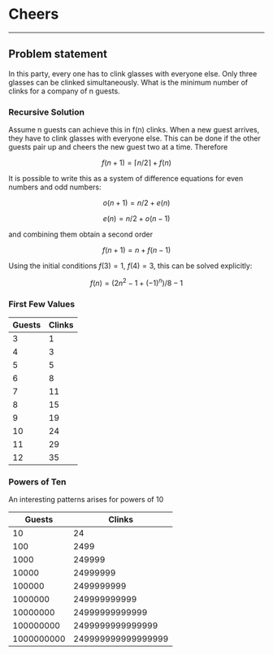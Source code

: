 # Cheers

---

## Problem statement


In this party, every one has to clink glasses with everyone else. 
Only three glasses can be clinked simultaneously.
What is the minimum number of clinks for a company of n guests.

### Recursive Solution

Assume n guests can achieve this in f(n) clinks. When a new guest arrives, 
they have to clink glasses with everyone else. 
This can be done if the other guests pair up and cheers the new guest two at a time.
Therefore

$$
f(n+1) = \lceil n/2\rceil + f(n)
$$

It is possible to write this as a system of difference equations for even numbers and odd numbers:

$$
o(n+1) = n/2 + e(n)
$$

$$
e(n) = n/2 + o(n-1)
$$

and combining them obtain a second order  

$$
f(n+1) = n +f(n-1)
$$

Using the initial conditions $f(3) = 1$, $f(4) = 3$, this can be solved explicitly:

$$
f(n) = (2n^2-1+(-1)^n)/8 - 1
$$

### First Few Values

| Guests | Clinks |
| --- | --- |
| 3 | 1 |
| 4 | 3 |
| 5 | 5 |
| 6 | 8 |
| 7 | 11 |
| 8 | 15 |
| 9 | 19 |
| 10 | 24 |
| 11 | 29 |
| 12 | 35 |


### Powers of Ten

An interesting patterns arises for powers of 10

| Guests | Clinks |
| --- | --- |
| 10 | 24 |
| 100 | 2499 |
| 1000 | 249999 |
| 10000 | 24999999 |
| 100000 | 2499999999 |
| 1000000 | 249999999999 |
| 10000000 | 24999999999999 |
| 100000000 | 2499999999999999 |
| 1000000000 | 249999999999999999 |


